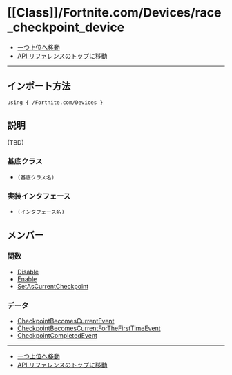 # [[Class]]/Fortnite.com/Devices/race_checkpoint_device

- [一つ上位へ移動](../main.md)
- [API リファレンスのトップに移動](../../../main.md)

---

## インポート方法

```verse
using { /Fortnite.com/Devices }
```

## 説明

(TBD)

### 基底クラス

- `(基底クラス名)`

### 実装インタフェース

- `(インタフェース名)`

## メンバー

### 関数

- [Disable](./F_Disable/main.md)
- [Enable](./F_Enable/main.md)
- [SetAsCurrentCheckpoint](./F_SetAsCurrentCheckpoint/main.md)

### データ

- [CheckpointBecomesCurrentEvent](./D_CheckpointBecomesCurrentEvent/main.md)
- [CheckpointBecomesCurrentForTheFirstTimeEvent](./D_CheckpointBecomesCurrentForTheFirstTimeEvent/main.md)
- [CheckpointCompletedEvent](./D_CheckpointCompletedEvent/main.md)

---

- [一つ上位へ移動](../main.md)
- [API リファレンスのトップに移動](../../../main.md)
